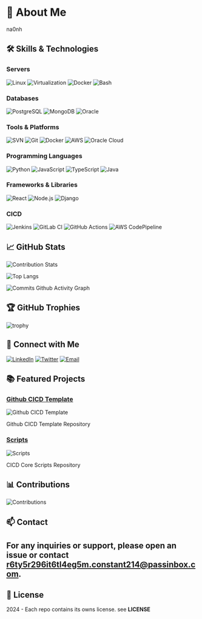 # 🚀 About Me

na0nh

## 🛠️ Skills & Technologies

### Servers

![Linux](https://img.shields.io/badge/Linux-FCC624?style=for-the-badge&logo=linux&logoColor=black)
![Virtualization](https://img.shields.io/badge/Virtualization-183A61?style=for-the-badge&logo=virtualbox&logoColor=white)
![Docker](https://img.shields.io/badge/Docker-2496ED?style=for-the-badge&logo=docker&logoColor=white)
![Bash](https://img.shields.io/badge/Bash-4EAA25?style=for-the-badge&logo=gnu-bash&logoColor=white)

### Databases

![PostgreSQL](https://img.shields.io/badge/PostgreSQL-336791?style=for-the-badge&logo=postgresql&logoColor=white)
![MongoDB](https://img.shields.io/badge/MongoDB-47A248?style=for-the-badge&logo=mongodb&logoColor=white)
![Oracle](https://img.shields.io/badge/Oracle-FF0000?style=for-the-badge&logo=oracle&logoColor=white)

### Tools & Platforms

![SVN](https://img.shields.io/badge/SVN-FFFFFF?style=for-the-badge&logo=subversion&logoColor=blue)
![Git](https://img.shields.io/badge/Git-F05032?style=for-the-badge&logo=git&logoColor=white)
![Docker](https://img.shields.io/badge/Docker-2496ED?style=for-the-badge&logo=docker&logoColor=white)
![AWS](https://img.shields.io/badge/AWS-FF9900?style=for-the-badge&logo=amazon-aws&logoColor=white)
![Oracle Cloud](https://img.shields.io/badge/Oracle%20Cloud-FF0000?style=for-the-badge&logo=oracle&logoColor=white)

### Programming Languages

![Python](https://img.shields.io/badge/Python-3670A0?style=for-the-badge&logo=python&logoColor=ffdd54)
![JavaScript](https://img.shields.io/badge/JavaScript-323330?style=for-the-badge&logo=javascript&logoColor=F7DF1E)
![TypeScript](https://img.shields.io/badge/TypeScript-3178C6?style=for-the-badge&logo=typescript&logoColor=white)
![Java](https://img.shields.io/badge/Java-007396?style=for-the-badge&logo=java&logoColor=white)

### Frameworks & Libraries

![React](https://img.shields.io/badge/React-20232A?style=for-the-badge&logo=react&logoColor=61DAFB)
![Node.js](https://img.shields.io/badge/Node.js-339933?style=for-the-badge&logo=nodedotjs&logoColor=white)
![Django](https://img.shields.io/badge/Django-092E20?style=for-the-badge&logo=django&logoColor=green)

### CICD

![Jenkins](https://img.shields.io/badge/Jenkins-D24939?style=for-the-badge&logo=jenkins&logoColor=white)
![GitLab CI](https://img.shields.io/badge/GitLab%20CI-FCA121?style=for-the-badge&logo=gitlab&logoColor=white)
![GitHub Actions](https://img.shields.io/badge/GitHub%20Actions-2088FF?style=for-the-badge&logo=github-actions&logoColor=white)
![AWS CodePipeline](https://img.shields.io/badge/AWS-CodePipeline-1E90FF?style=for-the-badge&logo=amazon-aws&logoColor=white)

## 📈 GitHub Stats

![Contribution Stats](https://github-contribution-stats.vercel.app/api/?username=JuanVilla424)

![Top Langs](https://github-readme-stats.vercel.app/api/top-langs/?username=JuanVilla424&layout=compact&theme=radical)

![Commits Github Activity Graph](static/images/contributions.png)

## 🏆 GitHub Trophies

![trophy](https://github-profile-trophy.vercel.app/?username=JuanVilla424&theme=radical)

## 🔗 Connect with Me

[![LinkedIn](https://img.shields.io/badge/LinkedIn-%230077B5.svg?style=for-the-badge&logo=linkedin&logoColor=white)](https://www.linkedin.com/in/[your-linkedin-username]/)
[![Twitter](https://img.shields.io/badge/Twitter-%231DA1F2.svg?style=for-the-badge&logo=twitter&logoColor=white)](https://twitter.com/na0nh)
[![Email](https://img.shields.io/badge/Email-D14836?style=for-the-badge&logo=gmail&logoColor=white)](mailto:r6ty5r296it6tl4eg5m.constant214@passinbox.com)

## 📚 Featured Projects

### [Github CICD Template](https://github.com/JuanVilla424/github-cicd-template)

![Github CICD Template](https://github.com/JuanVilla424/github-cicd-template/blob/main/screenshot.png?raw=true)

Github CICD Template Repository

### [Scripts](https://github.com/JuanVilla424/scripts)

![Scripts](https://github.com/JuanVilla424/scripts/blob/main/screenshot.png?raw=true)

CICD Core Scripts Repository

## 📊 Contributions

![Contributions](https://github-contributor-stats.vercel.app/api?username=JuanVilla424&theme=dark)

## 📫 Contact

## For any inquiries or support, please open an issue or contact [r6ty5r296it6tl4eg5m.constant214@passinbox.com](mailto:r6ty5r296it6tl4eg5m.constant214@passinbox.com).

## 📜 License

2024 - Each repo contains its owns license. see **LICENSE**

